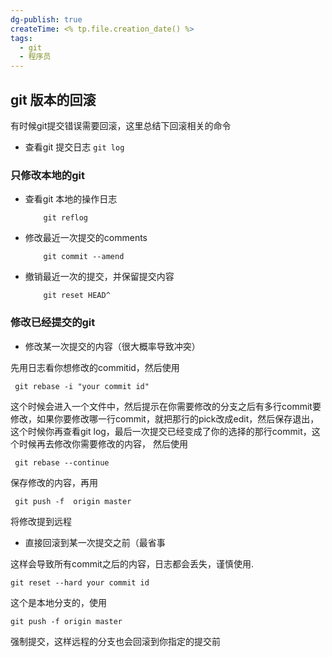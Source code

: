 ```yaml
---
dg-publish: true
createTime: <% tp.file.creation_date() %>
tags:
  - git
  - 程序员
---
```

## git 版本的回滚

有时候git提交错误需要回滚，这里总结下回滚相关的命令

- 查看git 提交日志
`git log`

### 只修改本地的git

- 查看git 本地的操作日志

          git reflog

- 修改最近一次提交的comments

          git commit --amend

- 撤销最近一次的提交，并保留提交内容

          git reset HEAD^

### 修改已经提交的git

- 修改某一次提交的内容（很大概率导致冲突）

先用日志看你想修改的commitid，然后使用

     git rebase -i "your commit id" 
     
这个时候会进入一个文件中，然后提示在你需要修改的分支之后有多行commit要修改，如果你要修改哪一行commit，就把那行的pick改成edit，然后保存退出，这个时候你再查看git log，最后一次提交已经变成了你的选择的那行commit，这个时候再去修改你需要修改的内容，
然后使用

     git rebase --continue
     
保存修改的内容，再用

     git push -f  origin master
     
将修改提到远程

- 直接回滚到某一次提交之前（最省事

这样会导致所有commit之后的内容，日志都会丢失，谨慎使用.

    git reset --hard your commit id 

这个是本地分支的，使用

    git push -f origin master
    
强制提交，这样远程的分支也会回滚到你指定的提交前

 
